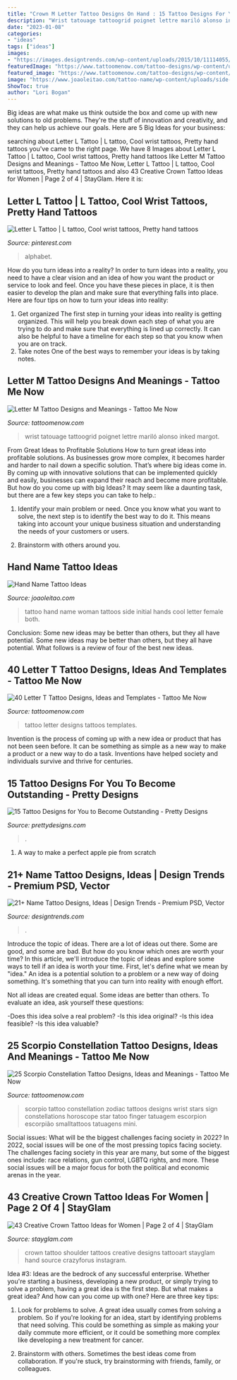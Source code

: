 ```yaml
---
title: "Crown M Letter Tattoo Designs On Hand : 15 Tattoo Designs For You To Become Outstanding"
description: "Wrist tatouage tattoogrid poignet lettre mariló alonso inked margot"
date: "2023-01-08"
categories:
- "ideas"
tags: ["ideas"]
images:
- "https://images.designtrends.com/wp-content/uploads/2015/10/11114055/Triangle-Family-Tattoo-Idea.jpg"
featuredImage: "https://www.tattoomenow.com/tattoo-designs/wp-content/uploads/2019/05/scorpio-constellation-tattoo-wrist-25-169x300.jpg"
featured_image: "https://www.tattoomenow.com/tattoo-designs/wp-content/uploads/2019/05/scorpio-constellation-tattoo-wrist-25-169x300.jpg"
image: "https://www.joaoleitao.com/tattoo-name/wp-content/uploads/side-hand-name-tattoo-idea-woman.jpg"
ShowToc: true
author: "Lori Bogan"
---
```



Big ideas are what make us think outside the box and come up with new solutions to old problems. They're the stuff of innovation and creativity, and they can help us achieve our goals. Here are 5 Big Ideas for your business: 

	

		
searching about Letter L Tattoo | L tattoo, Cool wrist tattoos, Pretty hand tattoos you've came to the right page. We have 8 Images about Letter L Tattoo | L tattoo, Cool wrist tattoos, Pretty hand tattoos like Letter M Tattoo Designs and Meanings - Tattoo Me Now, Letter L Tattoo | L tattoo, Cool wrist tattoos, Pretty hand tattoos and also 43 Creative Crown Tattoo Ideas for Women | Page 2 of 4 | StayGlam. Here it is:
		
    
## Letter L Tattoo | L Tattoo, Cool Wrist Tattoos, Pretty Hand Tattoos

<img loading=lazy src="https://i.pinimg.com/736x/87/f3/ae/87f3ae83e4214ea0d941454f77f02713.jpg" onerror="this.onerror=null;this.src='https://tse3.mm.bing.net/th?id=OIP.Lvh-hml0E5DzLHWa8cWucgAAAA&amp;pid=15.1';" alt="Letter L Tattoo | L tattoo, Cool wrist tattoos, Pretty hand tattoos">

_Source: pinterest.com_

>alphabet. 

	

How do you turn ideas into a reality?
In order to turn ideas into a reality, you need to have a clear vision and an idea of how you want the product or service to look and feel. Once you have these pieces in place, it is then easier to develop the plan and make sure that everything falls into place. Here are four tips on how to turn your ideas into reality:
1. Get organized
The first step in turning your ideas into reality is getting organized. This will help you break down each step of what you are trying to do and make sure that everything is lined up correctly. It can also be helpful to have a timeline for each step so that you know when you are on track.
2. Take notes
One of the best ways to remember your ideas is by taking notes.

    
## Letter M Tattoo Designs And Meanings - Tattoo Me Now

<img loading=lazy src="https://www.tattoomenow.com/tattoo-designs/wp-content/uploads/2018/08/Letter-M-tattoo-designs-forearm-03-matching-600x600.jpg" onerror="this.onerror=null;this.src='https://tse1.mm.bing.net/th?id=OIP.jYJDPVd2Vaj5k5grJp0SIwHaHa&amp;pid=15.1';" alt="Letter M Tattoo Designs and Meanings - Tattoo Me Now">

_Source: tattoomenow.com_

>wrist tatouage tattoogrid poignet lettre mariló alonso inked margot. 

	

From Great Ideas to Profitable Solutions
How to turn great ideas into profitable solutions. As businesses grow more complex, it becomes harder and harder to nail down a specific solution. That’s where big ideas come in. By coming up with innovative solutions that can be implemented quickly and easily, businesses can expand their reach and become more profitable.
But how do you come up with big Ideas? It may seem like a daunting task, but there are a few key steps you can take to help.:

1) Identify your main problem or need. Once you know what you want to solve, the next step is to identify the best way to do it. This means taking into account your unique business situation and understanding the needs of your customers or users.

2) Brainstorm with others around you.

    
## Hand Name Tattoo Ideas

<img loading=lazy src="https://www.joaoleitao.com/tattoo-name/wp-content/uploads/side-hand-name-tattoo-idea-woman.jpg" onerror="this.onerror=null;this.src='https://tse1.mm.bing.net/th?id=OIP.QixRSmW_uHILabDBw7ECAgHaFe&amp;pid=15.1';" alt="Hand Name Tattoo Ideas">

_Source: joaoleitao.com_

>tattoo hand name woman tattoos side initial hands cool letter female both. 

	

Conclusion: Some new ideas may be better than others, but they all have potential.
Some new ideas may be better than others, but they all have potential. What follows is a review of four of the best new ideas.

    
## 40 Letter T Tattoo Designs, Ideas And Templates - Tattoo Me Now

<img loading=lazy src="https://www.tattoomenow.com/tattoo-designs/wp-content/uploads/2019/03/Letter-T-Tattoo-11-on-wrist.jpg" onerror="this.onerror=null;this.src='https://tse4.mm.bing.net/th?id=OIP.AWIaiETl8rZ1mUuKWX3-cwAAAA&amp;pid=15.1';" alt="40 Letter T Tattoo Designs, Ideas and Templates - Tattoo Me Now">

_Source: tattoomenow.com_

>tattoo letter designs tattoos templates. 

	

Invention is the process of coming up with a new idea or product that has not been seen before. It can be something as simple as a new way to make a product or a new way to do a task. Inventions have helped society and individuals survive and thrive for centuries.

    
## 15 Tattoo Designs For You To Become Outstanding - Pretty Designs

<img loading=lazy src="http://www.prettydesigns.com/wp-content/uploads/2014/09/Stylish-Tattoo.jpg" onerror="this.onerror=null;this.src='https://tse3.mm.bing.net/th?id=OIP.CCjcv7V7Jc_zyTmxr3OnSwHaLJ&amp;pid=15.1';" alt="15 Tattoo Designs for You to Become Outstanding - Pretty Designs">

_Source: prettydesigns.com_

>. 

	

1. A way to make a perfect apple pie from scratch 

    
## 21+ Name Tattoo Designs, Ideas | Design Trends - Premium PSD, Vector

<img loading=lazy src="https://images.designtrends.com/wp-content/uploads/2015/10/11114055/Triangle-Family-Tattoo-Idea.jpg" onerror="this.onerror=null;this.src='https://tse2.mm.bing.net/th?id=OIP.3aKMJavO_OVPKvrWkKQCRwHaHa&amp;pid=15.1';" alt="21+ Name Tattoo Designs, Ideas | Design Trends - Premium PSD, Vector">

_Source: designtrends.com_

>. 

	

Introduce the topic of ideas.
There are a lot of ideas out there. Some are good, and some are bad. But how do you know which ones are worth your time? In this article, we'll introduce the topic of ideas and explore some ways to tell if an idea is worth your time.
First, let's define what we mean by "idea." An idea is a potential solution to a problem or a new way of doing something. It's something that you can turn into reality with enough effort.

Not all ideas are created equal. Some ideas are better than others. To evaluate an idea, ask yourself these questions:

-Does this idea solve a real problem?
-Is this idea original?
-Is this idea feasible?
-Is this idea valuable?

    
## 25 Scorpio Constellation Tattoo Designs, Ideas And Meanings - Tattoo Me Now

<img loading=lazy src="https://www.tattoomenow.com/tattoo-designs/wp-content/uploads/2019/05/scorpio-constellation-tattoo-wrist-25-169x300.jpg" onerror="this.onerror=null;this.src='https://tse3.mm.bing.net/th?id=OIP.R__U78vtdZ4U17HYeZ2EuQAAAA&amp;pid=15.1';" alt="25 Scorpio Constellation Tattoo Designs, Ideas and Meanings - Tattoo Me Now">

_Source: tattoomenow.com_

>scorpio tattoo constellation zodiac tattoos designs wrist stars sign constellations horoscope star tatoo finger tatuagem escorpion escorpião smalltattoos tatuagens mini. 

	

Social issues: What will be the biggest challenges facing society in 2022?
In 2022, social issues will be one of the most pressing topics facing society. The challenges facing society in this year are many, but some of the biggest ones include: race relations, gun control, LGBTQ rights, and more. These social issues will be a major focus for both the political and economic arenas in the year.

    
## 43 Creative Crown Tattoo Ideas For Women | Page 2 Of 4 | StayGlam

<img loading=lazy src="https://stayglam.com/wp-content/uploads/2017/05/tattooart_ramydawood_18252829_1903324003289870_4242172866507833344_nresize.jpg" onerror="this.onerror=null;this.src='https://tse4.mm.bing.net/th?id=OIP.i2m2yiviEXFfudunlzPZqgHaHa&amp;pid=15.1';" alt="43 Creative Crown Tattoo Ideas for Women | Page 2 of 4 | StayGlam">

_Source: stayglam.com_

>crown tattoo shoulder tattoos creative designs tattooart stayglam hand source crazyforus instagram. 

	

Idea #3:
Ideas are the bedrock of any successful enterprise. Whether you're starting a business, developing a new product, or simply trying to solve a problem, having a great idea is the first step.
But what makes a great idea? And how can you come up with one? Here are three key tips:

1. Look for problems to solve. A great idea usually comes from solving a problem. So if you're looking for an idea, start by identifying problems that need solving. This could be something as simple as making your daily commute more efficient, or it could be something more complex like developing a new treatment for cancer.

2. Brainstorm with others. Sometimes the best ideas come from collaboration. If you're stuck, try brainstorming with friends, family, or colleagues.

